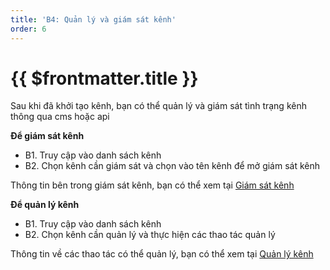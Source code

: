 ```yaml
---
title: 'B4: Quản lý và giám sát kênh'
order: 6
---
```


# {{ $frontmatter.title }}

Sau khi đã khởi tạo kênh, bạn có thể quản lý và giám sát tình trạng kênh thông qua cms hoặc api

**Để giám sát kênh**

+ B1. Truy cập vào danh sách kênh
+ B2. Chọn kênh cần giám sát và chọn vào tên kênh để mở giám sát kênh

Thông tin bên trong giám sát kênh, bạn có thể xem tại  [Giám sát kênh](../06-monitor-manage/02-monitor.md) 

**Để quản lý kênh**

+ B1. Truy cập vào danh sách kênh
+ B2. Chọn kênh cần quản lý và thực hiện các thao tác quản lý

Thông tin về các thao tác có thể quản lý, bạn có thể xem tại  [Quản lý kênh](../06-monitor-manage/01-manage-service.md) 